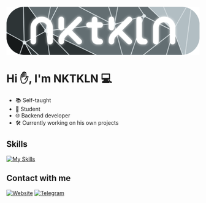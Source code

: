 ![Header](./attachments/banner.png)

# Hi ✋, I'm NKTKLN 💻

* 📚 Self-taught
* 🏫 Student
* 🌐 Backend developer
* 🛠 Currently working on his own projects

## Skills

[![My Skills](https://skillicons.dev/icons?i=py,go,git,docker,linux,redis,postgres)](https://skillicons.dev)

## Contact with me

[![Website](https://img.shields.io/badge/website-000000?style=for-the-badge&logo=About.me&logoColor=white)](https://nktkln.com)
[![Telegram](https://img.shields.io/badge/Telegram-2CA5E0?style=for-the-badge&logo=telegram&logoColor=white)](https://t.me/NKTKLN)
